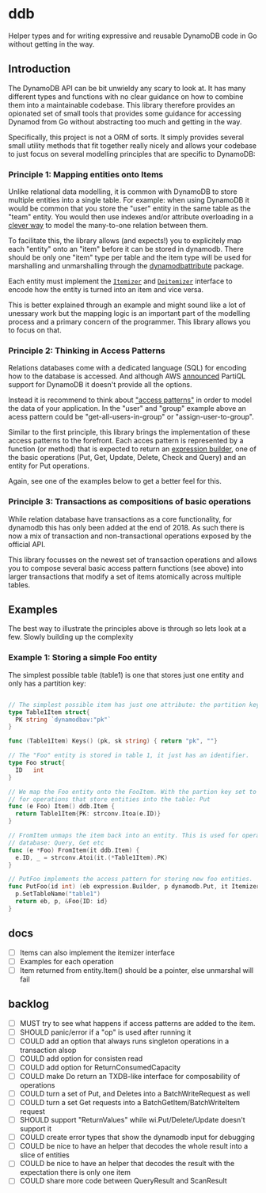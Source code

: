 # ddb
Helper types and for writing expressive and reusable DynamoDB code in Go without getting in the
way.

## Introduction
The DynamoDB API can be bit unwieldy any scary to look at. It has many different types and functions
with no clear guidance on how to combine them into a maintainable codebase. This library therefore
provides an opionated set of small tools that provides some guidance for accessing Dynamod from Go 
without abstracting too much and getting in the way.

Specifically, this project is not a ORM of sorts. It simply provides several small utility methods 
that fit together really nicely and allows your codebase to just focus on several modelling principles 
that are specific to DynamoDB:

### Principle 1: Mapping entities onto Items
Unlike relational data modelling, it is common with DynamoDB to store multiple entities into a single 
table. For example: when using DynamoDB it would be common that you store the "user" entity in the 
same table as the "team" entity. You would then use indexes and/or attribute 
overloading in a [clever way](https://www.alexdebrie.com/posts/dynamodb-one-to-many/) to model 
the many-to-one relation between them. 

To facilitate this, the library allows (and expects!) you to explicitely map each "entity" onto an "item" 
before it can be stored in dynamodb. There should be only one "item" type per table and the item 
type will be used for marshalling and unmarshalling through the [dynamodbattribute](https://godoc.org/github.com/aws/aws-sdk-go/service/dynamodb/dynamodbattribute) package. 

Each entity must implement the [`Itemizer`](https://pkg.go.dev/github.com/gohandle/ddb#Itemizer) 
and [`Deitemizer`](https://pkg.go.dev/github.com/gohandle/ddb#Deitemizer) interface to encode how 
the entity is turned into an item and vice versa.

This is better explained through an example and might sound like a lot of unessary work but 
the mapping logic is an important part of the modelling process and a primary concern of the 
programmer. This library allows you to focus on that.

### Principle 2: Thinking in Access Patterns
Relations databases come with a dedicated language (SQL) for encoding how to the database is accessed. And although
AWS [announced](https://docs.aws.amazon.com/amazondynamodb/latest/developerguide/ql-reference.html) PartiQL support for DynamoDB it doesn't provide all the options. 

Instead it is recommend to think about ["access patterns"](https://docs.amazonaws.cn/en_us/amazondynamodb/latest/developerguide/bp-modeling-nosql.html) in order to model the data of your application. In the "user" 
and "group" example above an acess pattern could be "get-all-users-in-group" or "assign-user-to-group".  

Similar to the first principle, this library brings the implementation of these access patterns to the
forefront. Each acces pattern is represented by a function (or method) that is expected to return
an [expression builder](https://godoc.org/github.com/aws/aws-sdk-go/service/dynamodb/expression), 
one of the basic operations (Put, Get, Update, Delete, Check and Query) and an entity for Put 
operations.

Again, see one of the examples below to get a better feel for this.

### Principle 3: Transactions as compositions of basic operations
While relation database have transactions as a core functionality, for dynamodb this has only
been added at the end of 2018. As such there is now a mix of transaction and non-transactional 
operations exposed by the official API. 

This library focusses on the newest set of transaction operations and allows you to compose 
several basic access pattern functions (see above) into larger transactions that modify a 
set of items atomically across multiple tables.

## Examples
The best way to illustrate the principles above is through so lets look at a few. Slowly
building up the complexity

### Example 1: Storing a simple Foo entity
The simplest possible table (table1) is one that stores just one entity and only has a partition key:

```Go

// The simplest possible item has just one attribute: the partition key
type Table1Item struct{
  PK string `dynamodbav:"pk"`
}

func (Table1Item) Keys() (pk, sk string) { return "pk", ""}

// The "Foo" entity is stored in table 1, it just has an identifier.
type Foo struct{
  ID   int
}

// We map the Foo entity onto the FooItem. With the partion key set to the identifier. This is done
// for operations that store entities into the table: Put
func (e Foo) Item() ddb.Item { 
  return Table1Item{PK: strconv.Itoa(e.ID)}
}

// FromItem unmaps the item back into an entity. This is used for operations that read from the
// database: Query, Get etc
func (e *Foo) FromItem(it ddb.Item) {
  e.ID, _ = strconv.Atoi(it.(*Table1Item).PK)
}

// PutFoo implements the access pattern for storing new foo entities.
func PutFoo(id int) (eb expression.Builder, p dynamodb.Put, it Itemizer) {
  p.SetTableName("table1")
  return eb, p, &Foo{ID: id}
}

```

## docs
- [ ] Items can also implement the itemizer interface
- [ ] Examples for each operation
- [ ] Item returned from entity.Item() should be a pointer, else unmarshal will fail

## backlog
- [ ] MUST try to see what happens if access patterns are added to the item.
- [ ] SHOULD panic/error if a "op" is used after running it
- [ ] COULD  add an option that always runs singleton operations in a transaction alsop
- [ ] COULD  add option for consisten read
- [ ] COULD  add option for ReturnConsumedCapacity
- [ ] COULD  make Do return an TXDB-like interface for composability of operations
- [ ] COULD  turn a set of Put, and Deletes into a BatchWriteRequest as well
- [ ] COULD  turn a set Get requests into a BatchGetItem/BatchWriteItem request 
- [ ] SHOULD support 	"ReturnValues" while wi.Put/Delete/Update doesn't support it
- [ ] COULD create error types that show the dynamodb input for debugging
- [ ] COULD  be nice to have an helper that decodes the whole result into a slice of entities
- [ ] COULD  be nice to have an helper that decodes the result with the expectation there is only one item
- [ ] COULD  share more code between QueryResult and ScanResult